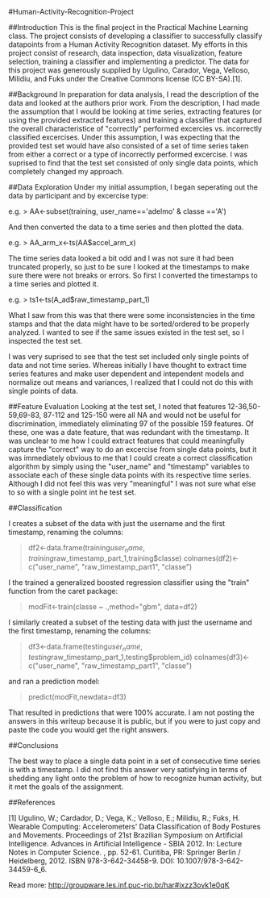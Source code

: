 #Human-Activity-Recognition-Project

##Introduction
This is the final project in the Practical Machine Learning class.  The project consists of developing a classifier to successfully classify datapoints from a Human Activity Recognition dataset.  My efforts in this project consist of research, data inspection, data visualization, feature selection, training a classifier and implementing a predictor.  The data for this project was generously supplied by Ugulino, Carador, Vega, Velloso, Milidiu, and Fuks under the Creative Commons license (CC BY-SA).[1].  

##Background
In preparation for data analysis, I read the description of the data and looked at the authors prior work.  From the description, I had made the assumption that I would be looking at time series, extracting features (or using the provided extracted features) and training a classifier that captured the overall characteristice of "correctly" performed excercies vs. incorrectly classified excercises.  Under this assumption, I was expecting that the provided test set would have also consisted of a set of time series taken from either a correct or a type of incorrectly performed excercise.  I was suprised to find that the test set consisted of only single data points, which completely changed my approach.  

##Data Exploration
Under my initial assumption, I began seperating out the data by participant and by excercise type:

e.g. > AA<-subset(training, user_name=='adelmo' & classe =='A')

And then converted the data to a time series and then plotted the data.

e.g. > AA_arm_x<-ts(AA$accel_arm_x)

The time series data looked a bit odd and I was not sure it had been truncated properly, so just to be sure I looked at the timestamps to make sure there were not breaks or errors.  So first I converted the timestamps to a time series and plotted it.

e.g.  > ts1<-ts(A_ad$raw_timestamp_part_1)

What I saw from this was that there were some inconsistencies in the time stamps and that the data might have to be sorted/ordered to be properly analyzed.  I wanted to see if the same issues existed in the test set, so I inspected the test set.

I was very suprised to see that the test set included only single points of data and not time series.  Whereas initially I have thought to extract time series features and make user dependent and intependent models and normalize out means and variances, I realized that I could not do this with single points of data.

##Feature Evaluation
Looking at the test set, I noted that features 12-36,50-59,69-83, 87-112 and 125-150 were all NA and would not be useful for discrimination, immediately eliminating 97 of the possible 159 features.  Of these, one was a date feature, that was redundant with the timestamp.  It was unclear to me how I could extract features that could meaningfully capture the "correct" way to do an excercise from single data points, but it was immediately obvious to me that I could create a correct classification algorithm by simply using the "user_name" and "timestamp" variables to associate each of these single data points with its respective time series.  Although I did not feel this was very "meaningful" I was not sure what else to so with a single point int he test set.  

##Classification

I creates a subset of the data with just the username and the first timestamp, renaming the columns:

>df2<-data.frame(training$user_name,training$raw_timestamp_part_1,training$classe)
>colnames(df2)<-c("user_name", "raw_timestamp_part1", "classe")

I the trained a generalized boosted regression classifier using the "train" function from the caret package:

>modFit<-train(classe ~ .,method="gbm", data=df2)

I similarly created a subset of the testing data with just the username and the first timestamp, renaming the columns:
>df3<-data.frame(testing$user_name,testing$raw_timestamp_part_1,testing$problem_id)
>colnames(df3)<-c("user_name", "raw_timestamp_part1", "classe")

and ran a prediction model:

>predict(modFit,newdata=df3)

That resulted in predictions that were 100% accurate.  I am not posting the answers in this writeup because it is public, but if you were to just copy and paste the code you would get the right answers.

##Conclusions

The best way to place a single data point in a set of consecutive time series is with a timestamp. I did not find this answer very satisfying in terms of shedding any light onto the problem of how to recognize human activity, but it met the goals of the assignment.

##References

[1] Ugulino, W.; Cardador, D.; Vega, K.; Velloso, E.; Milidiu, R.; Fuks, H. Wearable Computing: Accelerometers' Data Classification of Body Postures and Movements. Proceedings of 21st Brazilian Symposium on Artificial Intelligence. Advances in Artificial Intelligence - SBIA 2012. In: Lecture Notes in Computer Science. , pp. 52-61. Curitiba, PR: Springer Berlin / Heidelberg, 2012. ISBN 978-3-642-34458-9. DOI: 10.1007/978-3-642-34459-6_6.


Read more: http://groupware.les.inf.puc-rio.br/har#ixzz3ovk1e0qK
